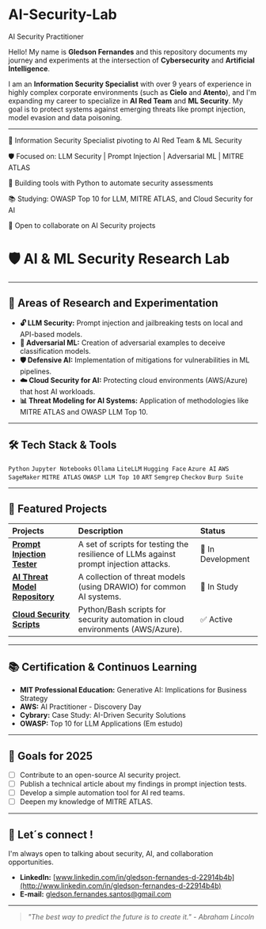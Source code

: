 # AI-Security-Lab

AI Security Practitioner 

Hello! My name is **Gledson Fernandes** and this repository documents my journey and experiments at the intersection of **Cybersecurity** and **Artificial Intelligence**.

I am an **Information Security Specialist** with over 9 years of experience in highly complex corporate environments (such as **Cielo** and **Atento**), and I'm expanding my career to specialize in **AI Red Team** and **ML Security**. My goal is to protect systems against emerging threats like prompt injection, model evasion and data poisoning.


---

🔐 Information Security Specialist pivoting to AI Red Team & ML Security

🛡️ Focused on: LLM Security | Prompt Injection | Adversarial ML | MITRE ATLAS

🐍 Building tools with Python to automate security assessments

📚 Studying: OWASP Top 10 for LLM, MITRE ATLAS, and Cloud Security for AI

🚀 Open to collaborate on AI Security projects

# 🛡️ AI & ML Security Research Lab


---

## 🧪 Areas of Research and Experimentation

- **🔓 LLM Security:** Prompt injection and jailbreaking tests on local and API-based models.
- **🤖 Adversarial ML:** Creation of adversarial examples to deceive classification models.
- **🛡️ Defensive AI:** Implementation of mitigations for vulnerabilities in ML pipelines.
- **☁️ Cloud Security for AI:** Protecting cloud environments (AWS/Azure) that host AI workloads.
- **📊 Threat Modeling for AI Systems:** Application of methodologies like MITRE ATLAS and OWASP LLM Top 10.

---

## 🛠 Tech Stack & Tools

`Python` `Jupyter Notebooks` `Ollama` `LiteLLM` `Hugging Face` `Azure AI` `AWS SageMaker` `MITRE ATLAS` `OWASP LLM Top 10` `ART` `Semgrep` `Checkov` `Burp Suite`

---

## 📂 Featured Projects

| Projects | Description| Status |
| :--- | :--- | :--- |
| [**Prompt Injection Tester**](/prompt-injection) | A set of scripts for testing the resilience of LLMs against prompt injection attacks. | 🚧 In Development |
| [**AI Threat Model Repository**](/threat-models) | A collection of threat models (using DRAWIO) for common AI systems. | 📖 In Study |
| [**Cloud Security Scripts**](/cloud-scripts) | Python/Bash scripts for security automation in cloud environments (AWS/Azure). | ✅ Active |

---

## 📚 Certification & Continuos Learning

- **MIT Professional Education:** Generative AI: Implications for Business Strategy
- **AWS:** AI Practitioner - Discovery Day
- **Cybrary:** Case Study: AI-Driven Security Solutions
- **OWASP:** Top 10 for LLM Applications (Em estudo)

---

## 🎯 Goals for 2025

- [ ] Contribute to an open-source AI security project.
- [ ] Publish a technical article about my findings in prompt injection tests.
- [ ] Develop a simple automation tool for AI red teams.
- [ ] Deepen my knowledge of MITRE ATLAS.

---

## 🤝 Let´s connect !

I'm always open to talking about security, AI, and collaboration opportunities.

- **LinkedIn:** [www.linkedin.com/in/gledson-fernandes-d-22914b4b](http://www.linkedin.com/in/gledson-fernandes-d-22914b4b)
- **E-mail:** gledson.fernandes.santos@gmail.com

---

> *"The best way to predict the future is to create it." - Abraham Lincoln*
